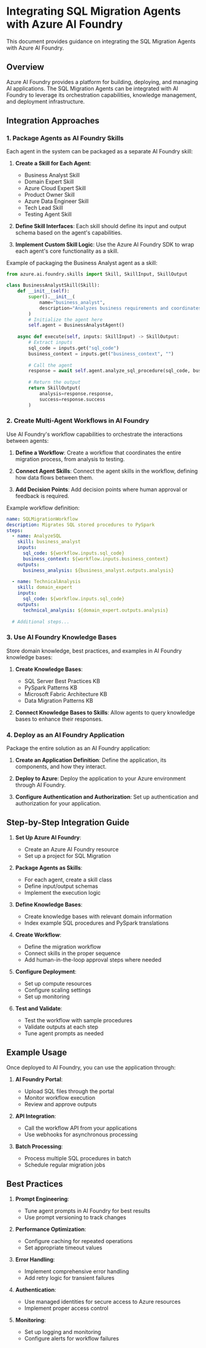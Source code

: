 # Integrating SQL Migration Agents with Azure AI Foundry

This document provides guidance on integrating the SQL Migration Agents with Azure AI Foundry.

## Overview

Azure AI Foundry provides a platform for building, deploying, and managing AI applications. The SQL Migration Agents can be integrated with AI Foundry to leverage its orchestration capabilities, knowledge management, and deployment infrastructure.

## Integration Approaches

### 1. Package Agents as AI Foundry Skills

Each agent in the system can be packaged as a separate AI Foundry skill:

1. **Create a Skill for Each Agent**:
   - Business Analyst Skill
   - Domain Expert Skill
   - Azure Cloud Expert Skill
   - Product Owner Skill
   - Azure Data Engineer Skill
   - Tech Lead Skill
   - Testing Agent Skill

2. **Define Skill Interfaces**:
   Each skill should define its input and output schema based on the agent's capabilities.

3. **Implement Custom Skill Logic**:
   Use the Azure AI Foundry SDK to wrap each agent's core functionality as a skill.

Example of packaging the Business Analyst agent as a skill:

```python
from azure.ai.foundry.skills import Skill, SkillInput, SkillOutput

class BusinessAnalystSkill(Skill):
    def __init__(self):
        super().__init__(
            name="business_analyst",
            description="Analyzes business requirements and coordinates with technical experts"
        )
        # Initialize the agent here
        self.agent = BusinessAnalystAgent()
    
    async def execute(self, inputs: SkillInput) -> SkillOutput:
        # Extract inputs
        sql_code = inputs.get("sql_code")
        business_context = inputs.get("business_context", "")
        
        # Call the agent
        response = await self.agent.analyze_sql_procedure(sql_code, business_context)
        
        # Return the output
        return SkillOutput(
            analysis=response.response,
            success=response.success
        )
```

### 2. Create Multi-Agent Workflows in AI Foundry

Use AI Foundry's workflow capabilities to orchestrate the interactions between agents:

1. **Define a Workflow**:
   Create a workflow that coordinates the entire migration process, from analysis to testing.

2. **Connect Agent Skills**:
   Connect the agent skills in the workflow, defining how data flows between them.

3. **Add Decision Points**:
   Add decision points where human approval or feedback is required.

Example workflow definition:

```yaml
name: SQLMigrationWorkflow
description: Migrates SQL stored procedures to PySpark
steps:
  - name: AnalyzeSQL
    skill: business_analyst
    inputs:
      sql_code: ${workflow.inputs.sql_code}
      business_context: ${workflow.inputs.business_context}
    outputs:
      business_analysis: ${business_analyst.outputs.analysis}
  
  - name: TechnicalAnalysis
    skill: domain_expert
    inputs:
      sql_code: ${workflow.inputs.sql_code}
    outputs:
      technical_analysis: ${domain_expert.outputs.analysis}
  
  # Additional steps...
```

### 3. Use AI Foundry Knowledge Bases

Store domain knowledge, best practices, and examples in AI Foundry knowledge bases:

1. **Create Knowledge Bases**:
   - SQL Server Best Practices KB
   - PySpark Patterns KB
   - Microsoft Fabric Architecture KB
   - Data Migration Patterns KB

2. **Connect Knowledge Bases to Skills**:
   Allow agents to query knowledge bases to enhance their responses.

### 4. Deploy as an AI Foundry Application

Package the entire solution as an AI Foundry application:

1. **Create an Application Definition**:
   Define the application, its components, and how they interact.

2. **Deploy to Azure**:
   Deploy the application to your Azure environment through AI Foundry.

3. **Configure Authentication and Authorization**:
   Set up authentication and authorization for your application.

## Step-by-Step Integration Guide

1. **Set Up Azure AI Foundry**:
   - Create an Azure AI Foundry resource
   - Set up a project for SQL Migration

2. **Package Agents as Skills**:
   - For each agent, create a skill class
   - Define input/output schemas
   - Implement the execution logic

3. **Define Knowledge Bases**:
   - Create knowledge bases with relevant domain information
   - Index example SQL procedures and PySpark translations

4. **Create Workflow**:
   - Define the migration workflow
   - Connect skills in the proper sequence
   - Add human-in-the-loop approval steps where needed

5. **Configure Deployment**:
   - Set up compute resources
   - Configure scaling settings
   - Set up monitoring

6. **Test and Validate**:
   - Test the workflow with sample procedures
   - Validate outputs at each step
   - Tune agent prompts as needed

## Example Usage

Once deployed to AI Foundry, you can use the application through:

1. **AI Foundry Portal**:
   - Upload SQL files through the portal
   - Monitor workflow execution
   - Review and approve outputs

2. **API Integration**:
   - Call the workflow API from your applications
   - Use webhooks for asynchronous processing

3. **Batch Processing**:
   - Process multiple SQL procedures in batch
   - Schedule regular migration jobs

## Best Practices

1. **Prompt Engineering**:
   - Tune agent prompts in AI Foundry for best results
   - Use prompt versioning to track changes

2. **Performance Optimization**:
   - Configure caching for repeated operations
   - Set appropriate timeout values

3. **Error Handling**:
   - Implement comprehensive error handling
   - Add retry logic for transient failures

4. **Authentication**:
   - Use managed identities for secure access to Azure resources
   - Implement proper access control

5. **Monitoring**:
   - Set up logging and monitoring
   - Configure alerts for workflow failures 